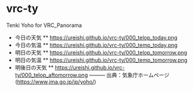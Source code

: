 # vrc-ty
Tenki Yoho for VRC_Panorama

* 今日の天気
** <https://ureishi.github.io/vrc-ty/000_telop_today.png>
* 今日の気温
** <https://ureishi.github.io/vrc-ty/000_temp_today.png>
* 明日の天気
** <https://ureishi.github.io/vrc-ty/000_telop_tomorrow.png>
* 明日の気温
** <https://ureishi.github.io/vrc-ty/000_temp_tomorrow.png>
* 明後日の天気
** <https://ureishi.github.io/vrc-ty/000_telop_aftomorrow.png>
———
出典：気象庁ホームページ (<https://www.jma.go.jp/jp/yoho/>)
